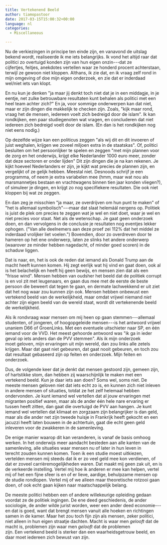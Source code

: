 ```yaml
---
title: Vertekenend Beeld
author: tiamopastoor
date: 2017-03-15T15:00:32+00:00
language: nl
categories:
  - Miscellaneous

---
```

Nu de verkiezingen in principe ten einde zijn, en vanavond de uitslag bekend wordt, realiseerde ik me iets belangrijks. Ik vond het altijd raar dat politici zo overtuigd konden zijn van hun eigen onzin---dat ze cijfertjes, feitjes, anekdotes vertellen waar ze honderd procent achterstaan, terwijl ze gewoon niet kloppen. Althans, ik zie dat, en ik vraag zelf rond in mijn omgeving of doe mijn eigen onderzoek, en zie dat er inderdaad wel/niet iets van klopt.

En nu kun je denken "ja maar jij denkt toch niet dat je in een middagje, in je eentje, net zulke betrouwbare resultaten kunt behalen als politici met een heel team achter zich?" En ja, voor sommige onderwerpen kan dat niet, maar er zijn dingen die makkelijk te checken zijn. Zoals, "kijk maar rond, vraag het de mensen, iedereen voelt zich bedreigd door de islam". Ik kan rondkijken, een paar studiegenoten wat vragen, en concluderen dat niet iedereen zich bedreigd voelt door de islam. (En dan is het rondkijken nog niet eens nodig.)


Op dezelfde wijze kan een politicus zeggen "als wij dit en dit invoeren of juist weghalen, krijgen we zoveel miljoen extra in de staatskas". Of, politici besluiten om het persoonlijker te spelen en zeggen "met mijn plannen voor de zorg en het onderwijs, krijgt elke Nederlander 1000 euro meer, zonder dat deze sectoren er onder lijden" Dit zijn dingen die je na kan rekenen. Je kijkt hoeveel Nederlanders er zijn, je kijkt wat precies de plannen zijn, en vergelijkt of ze gelijk hebben. Meestal niet. Desnoods schrijf je een programma, of neem je extra variabelen mee (hmm, maar wat nou als marsmannetjes bestaan en vrachtwagens binnen tien jaar konden vliegen?), of simuleer je dingen, en krijgt zo nog specifiekere resultaten. Die ook niet kloppen bij wat ze zeggen.

En dan zeg je misschien "ja maar, ze overdrijven om hun punt te maken" of "het is allemaal symbolisch"---maar dat slaat helemáál nergens op. Politiek is juist de plek om precies te zeggen wat je wel en niet doet, waar je wel en niet precies voor staat. Net als de wetenschap. Je gaat geen onderzoek doen, en dan vervolgens in de conclusie je resultaten nog eventjes lekker ophogen. ("Van alle deelnemers aan deze proef zei 112% dat het middel ze inderdaad vrolijker liet voelen.") Bovendien, door zo overdreven door te hameren op het ene onderwerp, laten ze slinks het andere onderwerp (waarover ze minder hebben nagedacht, of minder goed scoren) in de schaduw liggen.

Dat is naar, en, het is ook de reden dat iemand als Donald Trump aan de macht heeft kunnen komen. Hij zegt eerlijk wat hij vind en gaat doen, ook al is het belachelijk en heeft hij geen bewijs, en mensen zien dat als een "frisse wind". Mensen hebben van oudsher het beeld dat de politiek corrupt is en vol zit met leugenaars, en gaan dus mee met de eerste de beste persoon die beweert dat tegen te gaan, en dermate lachwekkend er uit ziet dat het nog waar zou kunnen zijn ook. Mensen hebben onbewust een vertekend beeld van de werkelijkheid, maar omdat vrijwel niemand _niet_ achter zijn eigen beeld van de wereld staat, wordt dit vertekenende beeld de werkelijkheid.

Als ik rondvraag waar mensen om mij heen op gaan stemmen---allemaal studenten, of jongeren, of hoogopgeleide mensen---is het antwoord vrijwel unaniem D66 of GroenLinks. Met een eventuele uitschieter naar SP, en één iemand voor de VVD. Het meest gehoorde antwoord was "ik ga in ieder geval op iets anders dan de PVV stemmen". Als ik mijn onderzoek moet geloven, mijn ervaringen uit mijn wereld, dan zou links alle zetels krijgen. Maar dat gaat niet gebeuren, dat gaat nooit gebeuren, en toch zou dat resultaat gebaseerd zijn op feiten en onderzoek. Mijn feiten en onderzoek.

Dus, de volgende keer dat je denkt dat mensen gestoord zijn, gemeen zijn, of hartstikke stom, dan hebben zij waarschijnlijk te maken met een vertekend beeld. Kun je daar iets aan doen? Soms wel, soms niet. De meeste mensen geloven niet dat iets echt zo is, en kunnen zich niet inleven in andere mensen of situaties, totdat ze het zelf helemaal hebben ondervonden. Je kunt iemand wel vertellen dat al jouw ervaringen met migranten positief waren, maar als de ander één hele nare ervaring er tussen heeft zitten, dan gaat die overtuigd de PVV aan hangen. Je kunt iemand wel vertellen dat klimaat en zorgzaam zijn belangrijker is dan geld, maar als die ander net zijn tweede huisje in Frankrijk heeft gekocht en een jacuzzi heeft laten bouwen in de achtertuin, gaat die echt geen geld inleveren voor de zwakkeren in de samenleving.

De enige manier waarop dit kan veranderen, is vanaf de basis omhoog werken. In het onderwijs meer aandacht besteden aan alle kanten van de samenleving, alle situaties waar mensen nu of later in hun leven in terecht zouden kunnen komen. Toen ik een studie moest uitkiezen, vertelden mensen mij steeds dat ik er zo veel geld mee kon verdienen, of dat er zoveel carrièremogelijkheden waren. Dat maakt mij geen zak uit, en is de verkeerde instelling. Vertel mij hoe ik anderen er mee kan helpen, vertel mij of het een fijne sfeer is en of er lieve, aardige, behulpzame mensen op de studie rondlopen. Vertel mij of we alleen maar theoretische rotzooi gaan doen, of ook echt gaan kijken naar maatschappelijk belang.

De meeste politici hebben een of andere willekeurige opleiding gedaan voordat ze de politiek ingingen. De ene deed geschiedenis, de ander sociologie, de ander wilde jurist worden, weer een ander deed economie---en dat is goed, want dat brengt mensen vanuit alle hoeken en richtingen samen in de kamer. Maar het zou toch fijn zijn als mensen, zeker politici, niet alleen in hun eigen straatje dachten. Macht is waar men _gelooft_ dat de macht is, problemen zijn waar men _gelooft_ dat de problemen zijn. Een vertekend beeld is sterker dan een waarheidsgetrouw beeld, en daar moet iedereen zich bewust van zijn.

 